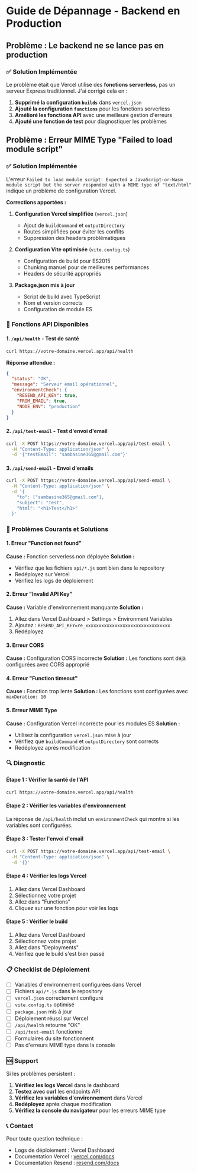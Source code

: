 # Guide de Dépannage - Backend en Production

## Problème : Le backend ne se lance pas en production

### ✅ Solution Implémentée

Le problème était que Vercel utilise des **fonctions serverless**, pas un serveur Express traditionnel. J'ai corrigé cela en :

1. **Supprimé la configuration `builds`** dans `vercel.json`
2. **Ajouté la configuration `functions`** pour les fonctions serverless
3. **Amélioré les fonctions API** avec une meilleure gestion d'erreurs
4. **Ajouté une fonction de test** pour diagnostiquer les problèmes

## Problème : Erreur MIME Type "Failed to load module script"

### ✅ Solution Implémentée

L'erreur `Failed to load module script: Expected a JavaScript-or-Wasm module script but the server responded with a MIME type of "text/html"` indique un problème de configuration Vercel.

**Corrections apportées :**

1. **Configuration Vercel simplifiée** (`vercel.json`)
   - Ajout de `buildCommand` et `outputDirectory`
   - Routes simplifiées pour éviter les conflits
   - Suppression des headers problématiques

2. **Configuration Vite optimisée** (`vite.config.ts`)
   - Configuration de build pour ES2015
   - Chunking manuel pour de meilleures performances
   - Headers de sécurité appropriés

3. **Package.json mis à jour**
   - Script de build avec TypeScript
   - Nom et version corrects
   - Configuration de module ES

### 🔧 Fonctions API Disponibles

#### 1. `/api/health` - Test de santé
```bash
curl https://votre-domaine.vercel.app/api/health
```
**Réponse attendue :**
```json
{
  "status": "OK",
  "message": "Serveur email opérationnel",
  "environmentCheck": {
    "RESEND_API_KEY": true,
    "FROM_EMAIL": true,
    "NODE_ENV": "production"
  }
}
```

#### 2. `/api/test-email` - Test d'envoi d'email
```bash
curl -X POST https://votre-domaine.vercel.app/api/test-email \
  -H "Content-Type: application/json" \
  -d '{"testEmail": "sambasine365@gmail.com"}'
```

#### 3. `/api/send-email` - Envoi d'emails
```bash
curl -X POST https://votre-domaine.vercel.app/api/send-email \
  -H "Content-Type: application/json" \
  -d '{
    "to": ["sambasine365@gmail.com"],
    "subject": "Test",
    "html": "<h1>Test</h1>"
  }'
```

### 🚨 Problèmes Courants et Solutions

#### 1. Erreur "Function not found"
**Cause :** Fonction serverless non déployée
**Solution :**
- Vérifiez que les fichiers `api/*.js` sont bien dans le repository
- Redéployez sur Vercel
- Vérifiez les logs de déploiement

#### 2. Erreur "Invalid API Key"
**Cause :** Variable d'environnement manquante
**Solution :**
1. Allez dans Vercel Dashboard > Settings > Environment Variables
2. Ajoutez : `RESEND_API_KEY=re_xxxxxxxxxxxxxxxxxxxxxxxxxxxxxxxx`
3. Redéployez

#### 3. Erreur CORS
**Cause :** Configuration CORS incorrecte
**Solution :** Les fonctions sont déjà configurées avec CORS approprié

#### 4. Erreur "Function timeout"
**Cause :** Fonction trop lente
**Solution :** Les fonctions sont configurées avec `maxDuration: 10`

#### 5. Erreur MIME Type
**Cause :** Configuration Vercel incorrecte pour les modules ES
**Solution :**
- Utilisez la configuration `vercel.json` mise à jour
- Vérifiez que `buildCommand` et `outputDirectory` sont corrects
- Redéployez après modification

### 🔍 Diagnostic

#### Étape 1 : Vérifier la santé de l'API
```bash
curl https://votre-domaine.vercel.app/api/health
```

#### Étape 2 : Vérifier les variables d'environnement
La réponse de `/api/health` inclut un `environmentCheck` qui montre si les variables sont configurées.

#### Étape 3 : Tester l'envoi d'email
```bash
curl -X POST https://votre-domaine.vercel.app/api/test-email \
  -H "Content-Type: application/json" \
  -d '{}'
```

#### Étape 4 : Vérifier les logs Vercel
1. Allez dans Vercel Dashboard
2. Sélectionnez votre projet
3. Allez dans "Functions"
4. Cliquez sur une fonction pour voir les logs

#### Étape 5 : Vérifier le build
1. Allez dans Vercel Dashboard
2. Sélectionnez votre projet
3. Allez dans "Deployments"
4. Vérifiez que le build s'est bien passé

### 📋 Checklist de Déploiement

- [ ] Variables d'environnement configurées dans Vercel
- [ ] Fichiers `api/*.js` dans le repository
- [ ] `vercel.json` correctement configuré
- [ ] `vite.config.ts` optimisé
- [ ] `package.json` mis à jour
- [ ] Déploiement réussi sur Vercel
- [ ] `/api/health` retourne "OK"
- [ ] `/api/test-email` fonctionne
- [ ] Formulaires du site fonctionnent
- [ ] Pas d'erreurs MIME type dans la console

### 🆘 Support

Si les problèmes persistent :

1. **Vérifiez les logs Vercel** dans le dashboard
2. **Testez avec curl** les endpoints API
3. **Vérifiez les variables d'environnement** dans Vercel
4. **Redéployez** après chaque modification
5. **Vérifiez la console du navigateur** pour les erreurs MIME type

### 📞 Contact

Pour toute question technique :
- Logs de déploiement : Vercel Dashboard
- Documentation Vercel : [vercel.com/docs](https://vercel.com/docs)
- Documentation Resend : [resend.com/docs](https://resend.com/docs) 